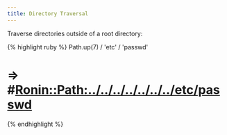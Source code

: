 ```yaml
---
title: Directory Traversal
---
```


Traverse directories outside of a root directory:

{% highlight ruby %}
Path.up(7) / 'etc' / 'passwd'
# => #<Ronin::Path:../../../../../../../etc/passwd>
{% endhighlight %}

